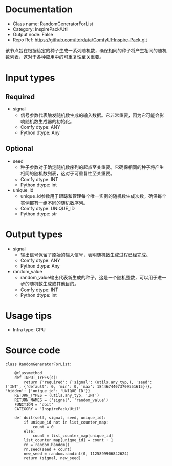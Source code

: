 # Documentation
- Class name: RandomGeneratorForList
- Category: InspirePack/Util
- Output node: False
- Repo Ref: https://github.com/ltdrdata/ComfyUI-Inspire-Pack.git

该节点旨在根据给定的种子生成一系列随机数，确保相同的种子将产生相同的随机数列表，这对于各种应用中的可重复性至关重要。

# Input types
## Required
- signal
    - 信号参数代表触发随机数生成的输入数据。它非常重要，因为它可能会影响随机数生成器的初始化。
    - Comfy dtype: ANY
    - Python dtype: Any
## Optional
- seed
    - 种子参数对于确定随机数序列的起点至关重要。它确保相同的种子将产生相同的随机数列表，这对于可重复性至关重要。
    - Comfy dtype: INT
    - Python dtype: int
- unique_id
    - unique_id参数用于跟踪和管理每个唯一实例的随机数生成次数，确保每个实例都有一组不同的随机数序列。
    - Comfy dtype: UNIQUE_ID
    - Python dtype: str

# Output types
- signal
    - 输出信号保留了原始的输入信号，表明随机数生成过程已经完成。
    - Comfy dtype: ANY
    - Python dtype: Any
- random_value
    - random_value输出代表新生成的种子，这是一个随机整数，可以用于进一步的随机数生成或其他目的。
    - Comfy dtype: INT
    - Python dtype: int

# Usage tips
- Infra type: CPU

# Source code
```
class RandomGeneratorForList:

    @classmethod
    def INPUT_TYPES(s):
        return {'required': {'signal': (utils.any_typ,), 'seed': ('INT', {'default': 0, 'min': 0, 'max': 18446744073709551615})}, 'hidden': {'unique_id': 'UNIQUE_ID'}}
    RETURN_TYPES = (utils.any_typ, 'INT')
    RETURN_NAMES = ('signal', 'random_value')
    FUNCTION = 'doit'
    CATEGORY = 'InspirePack/Util'

    def doit(self, signal, seed, unique_id):
        if unique_id not in list_counter_map:
            count = 0
        else:
            count = list_counter_map[unique_id]
        list_counter_map[unique_id] = count + 1
        rn = random.Random()
        rn.seed(seed + count)
        new_seed = random.randint(0, 1125899906842624)
        return (signal, new_seed)
```